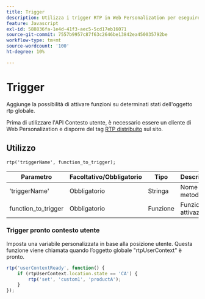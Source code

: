```yaml
---
title: Trigger
description: Utilizza i trigger RTP in Web Personalization per eseguire funzioni sullo stato rtp, incluso userContextReady, con sintassi, parametri e un esempio di posizione.
feature: Javascript
exl-id: 588836fa-1e4d-41f3-aec5-5cd17eb16071
source-git-commit: 7557b9957c87f63c2646be13842ea450035792be
workflow-type: tm+mt
source-wordcount: '100'
ht-degree: 10%

---
```


# Trigger

Aggiunge la possibilità di attivare funzioni su determinati stati dell&#39;oggetto rtp globale.

Prima di utilizzare l&#39;API Contesto utente, è necessario essere un cliente di Web Personalization e disporre del tag [RTP distribuito](https://experienceleague.adobe.com/en/docs/marketo/using/product-docs/web-personalization/rtp-tag-implementation/deploy-the-rtp-javascript) sul sito.

## Utilizzo

`rtp('triggerName', function_to_trigger);`

| Parametro | Facoltativo/Obbligatorio | Tipo | Descrizione |
|---------------------|-------------------|----------|----------------------|
| &#39;triggerName&#39; | Obbligatorio | Stringa | Nome del metodo. |
| function_to_trigger | Obbligatorio | Funzione | Funzione di attivazione. |

### Trigger pronto contesto utente

Imposta una variabile personalizzata in base alla posizione utente. Questa funzione viene chiamata quando l’oggetto globale &quot;rtpUserContext&quot; è pronto.

```javascript
rtp('userContextReady', function() {
    if (rtpUserContext.location.state == 'CA') {
        rtp('set', 'custom1', 'productA');
    }
});
```
